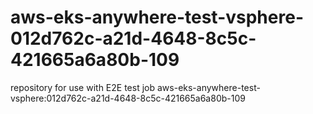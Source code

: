 # aws-eks-anywhere-test-vsphere-012d762c-a21d-4648-8c5c-421665a6a80b-109
repository for use with E2E test job aws-eks-anywhere-test-vsphere:012d762c-a21d-4648-8c5c-421665a6a80b-109
